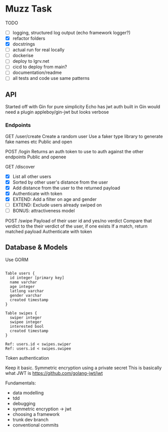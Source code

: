 # Muzz Task

TODO
- [ ] logging, structured log output (echo framework logger?)
- [x] refactor folders
- [x] docstrings
- [ ] actual run for real locally
- [ ] dockerise
- [ ] deploy to lgrv.net
- [ ] cicd to deploy from main?
- [ ] documentation/readme
- [ ] all tests and code use same patterns

## API

Started off with Gin for pure simplicity
Echo has jwt auth built in
Gin would need a plugin appleboy/gin-jwt but looks verbose


### Endpoints


GET /user/create
Create a random user
Use a faker type library to generate fake names etc
Public and open

POST /login
Returns an auth token to use to auth against the other endpoints
Public and openee

GET /discover
- [x] List all other users
- [x] Sorted by other user's distance from the user
- [x] Add distance from the user to the returned payload
- [x] Authenticate with token 
- [x] EXTEND: Add a filter on age and gender
- [ ] EXTEND: Exclude users already swiped on
- [ ] BONUS: attractiveness model

POST /swipe
Payload of their user id and yes/no verdict
Compare that verdict to the their verdict of the user, if one exists
If a match, return matched payload
Authenticate with token



## Database & Models

Use GORM

```

Table users {
  id integer [primary key]
  name varchar
  age integer
  latlong varchar
  gender varchar
  created timestamp
}

Table swipes {
  swiper integer
  swipee integer
  interested bool
  created timestamp
}

Ref: users.id < swipes.swiper
Ref: users.id < swipes.swipee

```


Token authentication

Keep it basic. Symmetric encryption using a private secret
This is basically what JWT is
https://github.com/golang-jwt/jwt



Fundamentals:
- data modelling
- tdd
- debugging
- symmetric encryption -> jwt
- choosing a framework
- trunk dev branch
- conventional commits
